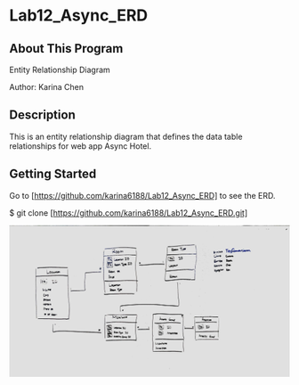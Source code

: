 # Lab12_Async_ERD

## About This Program
Entity Relationship Diagram

Author: Karina Chen

## Description
This is an entity relationship diagram that defines the data table relationships for web app Async Hotel.

## Getting Started
Go to [https://github.com/karina6188/Lab12_Async_ERD] to see the ERD.

$ git clone [https://github.com/karina6188/Lab12_Async_ERD.git]

![Alt ERD](/capture/Async_ERD.jpg)
